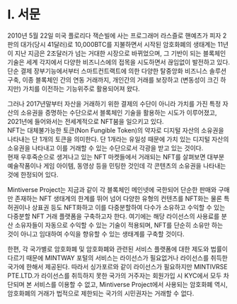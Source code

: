 # Ⅰ. 서문

2010년 5월 22일 미국 플로리다 잭슨빌에 사는 프로그래머 라스즐로 핸예츠가 피자 2판의 대가(당시 41달러)로 10,000BTC를 지불하면서 시작된 암호화폐의 생태계는 11년이 지난 지금은 2조달러가 넘는 거대한 시장으로 바뀌었으며, 그 기반이 되는 블록체인 기술은 세계 각지에서 다양한 비즈니스에의 접목을 시도하면서 끊임없이 발전하고 있다. 단순 결제 장부기능에서부터 스마트컨트랙트에 의한 다양한 탈중앙화 비즈니스 솔루션 구축, 이종 블록체인 간의 연동 거래까지, 개인간의 거래를 보장하고 (변동성이 크긴 하지만) 가치를 이전하는 기능위주로 활용되어져 왔다.

그러나 2017년말부터 자산을 거래하기 위한 결제의 수단이 아니라 가치를 가진 특정 자산의 소유권을 증명하는 수단으로서 블록체인 기술을 활용하는 시도가 이루어졌고, 2021년에 들어와서는 전세계적으로 NFT붐을 일으키고 있다.\
NFT는 대체불가능한 토큰(Non Fungible Token)의 약자로 디지털 자산의 소유권을 나타내는 단 1개의 토큰을 의미한다. 단 1개라는 유일성 때문에 가치 있는 디지털 자산의 소유권을 나타내고 이를 거래할 수 있는 수단으로서 각광을 받고 있는 것이다.   \
현재 우후죽순으로 생겨나고 있는 NFT 마켓들에서 거래되는 NFT를 살펴보면 대부분 예술작품이나 게임 아이템, 동영상 등을 민팅한 것인데 각 콘텐츠의 소유권을 나타내는 것에 한정되어 있다.

Mintiverse Project는 지금과 같이 각 블록체인 메인넷에 국한되어 단순한 판매와 구매만 존재하는 NFT 생태계의 한계를 뛰어 넘어 다양한 유형의 컨텐츠를 NFT화는 물론 특허권이나 상표권 등도 NFT화하고 이를 다중분할하여 다수가 소유하고 수익할 수 있는 다중분할 NFT 거래 플랫폼을 구축하고자 한다. 여기에는 해당 라이선스의 사용료를 분산 소유자들이 자동으로 수익할 수 있는 기술이 적용되며, NFT를 단순히 소유만 하는 것이 아니고 임대하여 수익을 향유할 수 있는 생태계를 구축할 것이다.

한편, 각 국가별로 암호화폐 및 암호화폐와 관련된 서비스 플랫폼에 대한 제도와 법률이 다르기 때문에 MINTWAY 포털의 서비스는 라이선스가 필요없거나 라이선스를 취득한 국가에 한해서 제공된다. 따라서 싱가포르와 같이 라이선스가 필요하지만 MINTIVRSE PTE.LTD.가 라이선스를 취득하지 못한 국가의 거주자는 회원가입 시 KYC에서 모두 차단되며 본 서비스를 이용할 수 없고, Mintiverse Project에서 사용되는 암호화폐 역시, 암호화폐의 거래가 법적으로 제한되는 국가의 시민권자는 거래할 수 없다.
